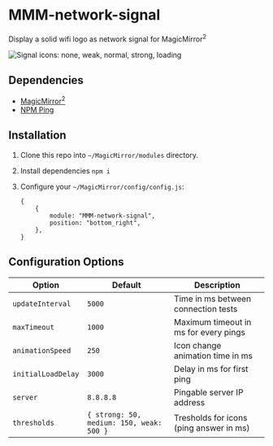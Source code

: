 # MMM-network-signal

Display a solid wifi logo as network signal for MagicMirror<sup>2</sup>

![Signal icons: none, weak, normal, strong, loading](https://raw.githubusercontent.com/PoOwAa/MMM-network-signal/master/icons.gif)

## Dependencies

-   [MagicMirror<sup>2</sup>](https://github.com/MichMich/MagicMirror)
-   [NPM Ping](https://www.npmjs.com/package/ping)

## Installation

1. Clone this repo into `~/MagicMirror/modules` directory.
2. Install dependencies `npm i`
3. Configure your `~/MagicMirror/config/config.js`:

    ```
    {
        {
            module: "MMM-network-signal",
            position: "bottom_right",
        },
    }
    ```

## Configuration Options

| **Option**         | **Default**                              | **Description**                         |
| ------------------ | ---------------------------------------- | --------------------------------------- |
| `updateInterval`   | `5000`                                   | Time in ms between connection tests     |
| `maxTimeout`       | `1000`                                   | Maximum timeout in ms for every pings   |
| `animationSpeed`   | `250`                                    | Icon change animation time in ms        |
| `initialLoadDelay` | `3000`                                   | Delay in ms for first ping              |
| `server`           | `8.8.8.8`                                | Pingable server IP address              |
| `thresholds`       | `{ strong: 50, medium: 150, weak: 500 }` | Tresholds for icons (ping answer in ms) |
